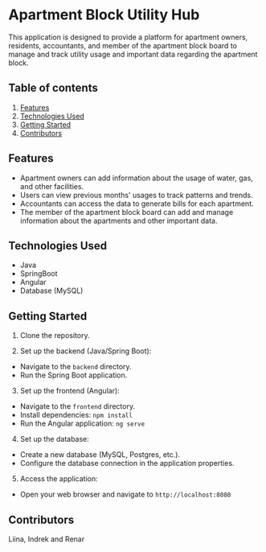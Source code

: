 # Apartment Block Utility Hub

This application is designed to provide a platform for apartment owners, residents, accountants, and member of the apartment block board to manage and track utility usage and important data regarding the apartment block.

## Table of contents
1. [Features](#features)
2. [Technologies Used](#technologies-used)
3. [Getting Started](#getting-started)
4. [Contributors](#contributors)

## Features

* Apartment owners can add information about the usage of water, gas, and other facilities.
* Users can view previous months' usages to track patterns and trends.
* Accountants can access the data to generate bills for each apartment.
* The member of the apartment block board can add and manage information about the apartments and other important data.

## Technologies Used

* Java
* SpringBoot
* Angular
* Database (MySQL)

## Getting Started
1. Clone the repository.

2. Set up the backend (Java/Spring Boot):
* Navigate to the `backend` directory.
* Run the Spring Boot application.

3. Set up the frontend (Angular):
* Navigate to the `frontend` directory.
* Install dependencies: `npm install`
* Run the Angular application: `ng serve`

4. Set up the database:
* Create a new database (MySQL, Postgres, etc.).
* Configure the database connection in the application properties.

5. Access the application:
* Open your web browser and navigate to `http://localhost:8080`

## Contributors

Liina, Indrek and Renar
